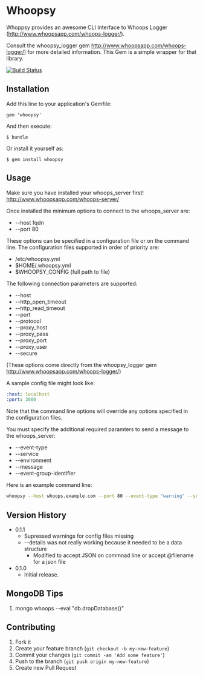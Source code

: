 # Whoopsy

Whoppsy provides an awesome CLI Interface to Whoops Logger (http://www.whoopsapp.com/whoops-logger/).

Consult the whoopsy_logger gem http://www.whoopsapp.com/whoops-logger/) for more detailed information.  This Gem is a simple wrapper for that library.

[![Build Status](https://secure.travis-ci.org/jongillies/whoopsy.png?branch=master)](https://github.com/jongillies/whoopsy)


## Installation

Add this line to your application's Gemfile:

    gem 'whoopsy'

And then execute:

    $ bundle

Or install it yourself as:

    $ gem install whoopsy

## Usage

Make sure you have installed your whoops_server first! http://www.whoopsapp.com/whoops-server/

Once installed the minimum options to connect to the whoops_server are:

 * --host fqdn
 * --port 80

These options can be specified in a configuration file or on the command line.  The configuration files supported in order of priority are:

 * /etc/whoopsy.yml
 * $HOME/.whoopsy.yml
 * $WHOOPSY_CONFIG (full path to file)

The following connection parameters are supported:

 * --host
 * --http_open_timeout
 * --http_read_timeout
 * --port
 * --protocol
 * --proxy_host
 * --proxy_pass
 * --proxy_port
 * --proxy_user
 * --secure

(These options come directly from the whoopsy_logger gem http://www.whoopsapp.com/whoops-logger/)

A sample config file might look like:
```yaml
:host: localhost
:port: 3000
```

Note that the command line options will override any options specified in the configuration files.

You must specify the additional required paramters to send a message to the whoops_server:

 * --event-type
 * --service
 * --environment
 * --message
 * --event-group-identifier

Here is an example command line:

```bash
whoopsy --host whoops.example.com --port 80 --event-type "warning" --service "my script" --environment "development" --message "working ok today" --event-group-identifier "group7"
```

## Version History

* 0.1.1
    * Supressed warnings for config files missing
    * --details was not really working because it needed to be a data structure
        * Modified to accept JSON on commnad line or accept @filename for a json file
* 0.1.0
    * Initial release.

## MongoDB Tips

1. mongo whoops --eval "db.dropDatabase()"

## Contributing

1. Fork it
2. Create your feature branch (`git checkout -b my-new-feature`)
3. Commit your changes (`git commit -am 'Add some feature'`)
4. Push to the branch (`git push origin my-new-feature`)
5. Create new Pull Request
